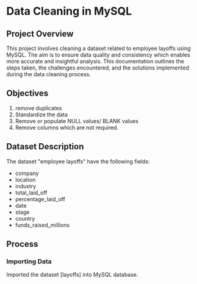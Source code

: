 # Data Cleaning in MySQL

## Project Overview
This project involves cleaning a dataset related to employee layoffs using MySQL. The aim is to ensure data quality and consistency which enables more accurate and insightful analysis. This documentation outlines the steps taken, the challenges encountered, and the solutions implemented during the data cleaning process.

## Objectives
1) remove duplicates
2) Standardize the data
3) Remove or populate NULL values/ BLANK values
4) Remove columns which are not required.

## Dataset Description
The dataset "employee layoffs" have the following fields:
- company
- location
- industry
- total_laid_off
- percentage_laid_off
- date
- stage
- country
- funds_raised_millions

## Process
### Importing Data
Imported the dataset [layoffs] into MySQL database.
